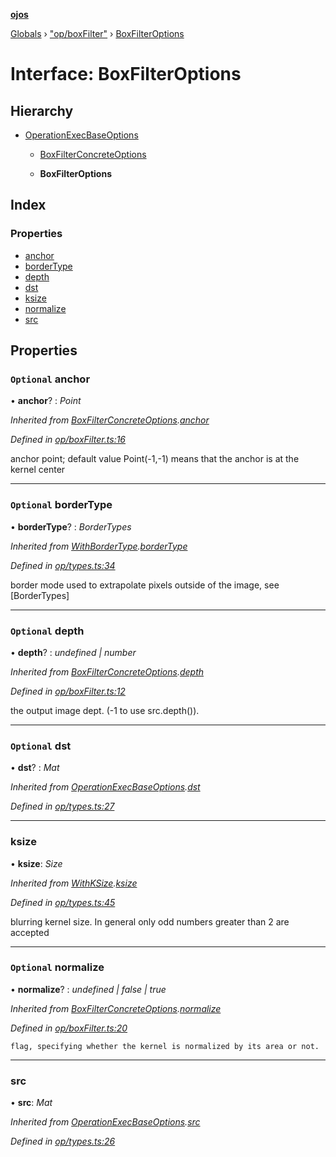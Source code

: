 **[ojos](../README.md)**

[Globals](../README.md) › ["op/boxFilter"](../modules/_op_boxfilter_.md) › [BoxFilterOptions](_op_boxfilter_.boxfilteroptions.md)

# Interface: BoxFilterOptions

## Hierarchy

* [OperationExecBaseOptions](_op_types_.operationexecbaseoptions.md)

  * [BoxFilterConcreteOptions](_op_boxfilter_.boxfilterconcreteoptions.md)

  * **BoxFilterOptions**

## Index

### Properties

* [anchor](_op_boxfilter_.boxfilteroptions.md#optional-anchor)
* [borderType](_op_boxfilter_.boxfilteroptions.md#optional-bordertype)
* [depth](_op_boxfilter_.boxfilteroptions.md#optional-depth)
* [dst](_op_boxfilter_.boxfilteroptions.md#optional-dst)
* [ksize](_op_boxfilter_.boxfilteroptions.md#ksize)
* [normalize](_op_boxfilter_.boxfilteroptions.md#optional-normalize)
* [src](_op_boxfilter_.boxfilteroptions.md#src)

## Properties

### `Optional` anchor

• **anchor**? : *Point*

*Inherited from [BoxFilterConcreteOptions](_op_boxfilter_.boxfilterconcreteoptions.md).[anchor](_op_boxfilter_.boxfilterconcreteoptions.md#optional-anchor)*

*Defined in [op/boxFilter.ts:16](https://github.com/cancerberoSgx/mirada/blob/d83d69e/ojos/src/op/boxFilter.ts#L16)*

anchor point; default value Point(-1,-1) means that the anchor is at the kernel center

___

### `Optional` borderType

• **borderType**? : *BorderTypes*

*Inherited from [WithBorderType](_op_types_.withbordertype.md).[borderType](_op_types_.withbordertype.md#optional-bordertype)*

*Defined in [op/types.ts:34](https://github.com/cancerberoSgx/mirada/blob/d83d69e/ojos/src/op/types.ts#L34)*

border mode used to extrapolate pixels outside of the image, see [BorderTypes]

___

### `Optional` depth

• **depth**? : *undefined | number*

*Inherited from [BoxFilterConcreteOptions](_op_boxfilter_.boxfilterconcreteoptions.md).[depth](_op_boxfilter_.boxfilterconcreteoptions.md#optional-depth)*

*Defined in [op/boxFilter.ts:12](https://github.com/cancerberoSgx/mirada/blob/d83d69e/ojos/src/op/boxFilter.ts#L12)*

the output image dept. (-1 to use src.depth()).

___

### `Optional` dst

• **dst**? : *Mat*

*Inherited from [OperationExecBaseOptions](_op_types_.operationexecbaseoptions.md).[dst](_op_types_.operationexecbaseoptions.md#optional-dst)*

*Defined in [op/types.ts:27](https://github.com/cancerberoSgx/mirada/blob/d83d69e/ojos/src/op/types.ts#L27)*

___

###  ksize

• **ksize**: *Size*

*Inherited from [WithKSize](_op_types_.withksize.md).[ksize](_op_types_.withksize.md#ksize)*

*Defined in [op/types.ts:45](https://github.com/cancerberoSgx/mirada/blob/d83d69e/ojos/src/op/types.ts#L45)*

blurring kernel size. In general only odd numbers greater than 2 are accepted

___

### `Optional` normalize

• **normalize**? : *undefined | false | true*

*Inherited from [BoxFilterConcreteOptions](_op_boxfilter_.boxfilterconcreteoptions.md).[normalize](_op_boxfilter_.boxfilterconcreteoptions.md#optional-normalize)*

*Defined in [op/boxFilter.ts:20](https://github.com/cancerberoSgx/mirada/blob/d83d69e/ojos/src/op/boxFilter.ts#L20)*

	flag, specifying whether the kernel is normalized by its area or not.

___

###  src

• **src**: *Mat*

*Inherited from [OperationExecBaseOptions](_op_types_.operationexecbaseoptions.md).[src](_op_types_.operationexecbaseoptions.md#src)*

*Defined in [op/types.ts:26](https://github.com/cancerberoSgx/mirada/blob/d83d69e/ojos/src/op/types.ts#L26)*